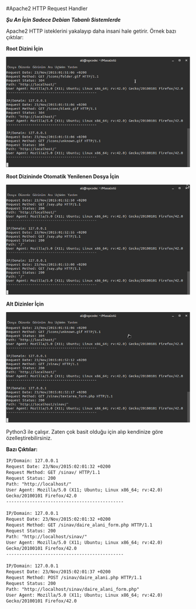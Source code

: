 #Apache2 HTTP Request Handler

***Şu An İçin Sadece Debian Tabanlı Sistemlerde***

Apache2 HTTP isteklerini yakalayıp daha insani hale getirir. Örnek bazı çıktılar:

**Root Dizini İçin**

![Root Folder](root_folder.png)

**Root Dizininde Otomatik Yenilenen Dosya İçin**

![Root Folder](root_folder_file.png)

**Alt Dizinler İçin**

![Root Folder](sub_folder.png)

Python3 ile çalışır. Zaten çok basit olduğu için alıp kendinize göre özelleştirebilirsiniz.

**Bazı Çıktılar:**

```shell
IP/Domain: 127.0.0.1
Request Date: 23/Nov/2015:02:01:32 +0200
Request Method: GET /sinav/ HTTP/1.1         
Request Status: 200
Path: "http://localhost/"
User Agent: Mozilla/5.0 (X11; Ubuntu; Linux x86_64; rv:42.0) Gecko/20100101 Firefox/42.0
---------------------------------------------

IP/Domain: 127.0.0.1
Request Date: 23/Nov/2015:02:01:32 +0200
Request Method: GET /sinav/daire_alani_form.php HTTP/1.1         
Request Status: 200
Path: "http://localhost/sinav/"
User Agent: Mozilla/5.0 (X11; Ubuntu; Linux x86_64; rv:42.0) Gecko/20100101 Firefox/42.0
---------------------------------------------

IP/Domain: 127.0.0.1
Request Date: 23/Nov/2015:02:01:37 +0200
Request Method: POST /sinav/daire_alani.php HTTP/1.1         
Request Status: 200
Path: "http://localhost/sinav/daire_alani_form.php"
User Agent: Mozilla/5.0 (X11; Ubuntu; Linux x86_64; rv:42.0) Gecko/20100101 Firefox/42.0
```
